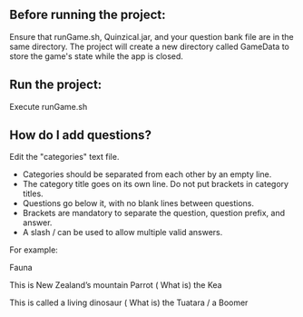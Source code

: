 ## Before running the project:
Ensure that runGame.sh, Quinzical.jar, and your question bank file are in the same directory. The project will create a new directory called GameData to store the game's state while the app is closed.

## Run the project:
Execute runGame.sh



## How do I add questions?
Edit the "categories" text file.
- Categories should be separated from each other by an empty line.
- The category title goes on its own line. Do not put brackets in category titles.
- Questions go below it, with no blank lines between questions.
- Brackets are mandatory to separate the question, question prefix, and answer.
- A slash / can be used to allow multiple valid answers.

For example:

  Fauna
  
  This is New Zealand’s mountain Parrot ( What is) the Kea
  
  This is called a living dinosaur ( What is) the Tuatara / a Boomer
